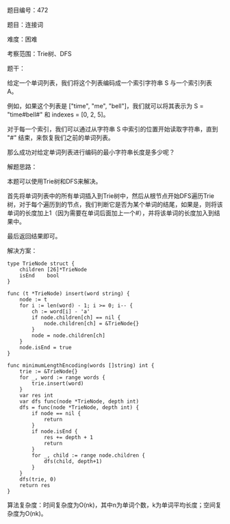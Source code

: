 题目编号：472

题目：连接词

难度：困难

考察范围：Trie树、DFS

题干：

给定一个单词列表，我们将这个列表编码成一个索引字符串 S 与一个索引列表 A。

例如，如果这个列表是 ["time", "me", "bell"]，我们就可以将其表示为 S = "time#bell#" 和 indexes = [0, 2, 5]。

对于每一个索引，我们可以通过从字符串 S 中索引的位置开始读取字符串，直到 "#" 结束，来恢复我们之前的单词列表。

那么成功对给定单词列表进行编码的最小字符串长度是多少呢？

解题思路：

本题可以使用Trie树和DFS来解决。

首先将单词列表中的所有单词插入到Trie树中，然后从根节点开始DFS遍历Trie树，对于每个遍历到的节点，我们判断它是否为某个单词的结尾，如果是，则将该单词的长度加上1（因为需要在单词后面加上一个#），并将该单词的长度加入到结果中。

最后返回结果即可。

解决方案：

```
type TrieNode struct {
    children [26]*TrieNode
    isEnd    bool
}

func (t *TrieNode) insert(word string) {
    node := t
    for i := len(word) - 1; i >= 0; i-- {
        ch := word[i] - 'a'
        if node.children[ch] == nil {
            node.children[ch] = &TrieNode{}
        }
        node = node.children[ch]
    }
    node.isEnd = true
}

func minimumLengthEncoding(words []string) int {
    trie := &TrieNode{}
    for _, word := range words {
        trie.insert(word)
    }
    var res int
    var dfs func(node *TrieNode, depth int)
    dfs = func(node *TrieNode, depth int) {
        if node == nil {
            return
        }
        if node.isEnd {
            res += depth + 1
            return
        }
        for _, child := range node.children {
            dfs(child, depth+1)
        }
    }
    dfs(trie, 0)
    return res
}
```

算法复杂度：时间复杂度为O(nk)，其中n为单词个数，k为单词平均长度；空间复杂度为O(nk)。